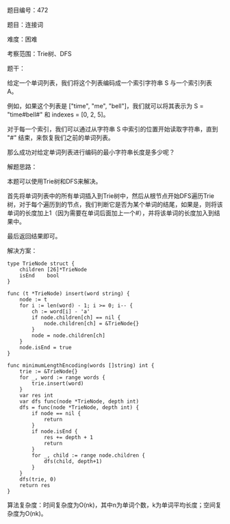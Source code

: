 题目编号：472

题目：连接词

难度：困难

考察范围：Trie树、DFS

题干：

给定一个单词列表，我们将这个列表编码成一个索引字符串 S 与一个索引列表 A。

例如，如果这个列表是 ["time", "me", "bell"]，我们就可以将其表示为 S = "time#bell#" 和 indexes = [0, 2, 5]。

对于每一个索引，我们可以通过从字符串 S 中索引的位置开始读取字符串，直到 "#" 结束，来恢复我们之前的单词列表。

那么成功对给定单词列表进行编码的最小字符串长度是多少呢？

解题思路：

本题可以使用Trie树和DFS来解决。

首先将单词列表中的所有单词插入到Trie树中，然后从根节点开始DFS遍历Trie树，对于每个遍历到的节点，我们判断它是否为某个单词的结尾，如果是，则将该单词的长度加上1（因为需要在单词后面加上一个#），并将该单词的长度加入到结果中。

最后返回结果即可。

解决方案：

```
type TrieNode struct {
    children [26]*TrieNode
    isEnd    bool
}

func (t *TrieNode) insert(word string) {
    node := t
    for i := len(word) - 1; i >= 0; i-- {
        ch := word[i] - 'a'
        if node.children[ch] == nil {
            node.children[ch] = &TrieNode{}
        }
        node = node.children[ch]
    }
    node.isEnd = true
}

func minimumLengthEncoding(words []string) int {
    trie := &TrieNode{}
    for _, word := range words {
        trie.insert(word)
    }
    var res int
    var dfs func(node *TrieNode, depth int)
    dfs = func(node *TrieNode, depth int) {
        if node == nil {
            return
        }
        if node.isEnd {
            res += depth + 1
            return
        }
        for _, child := range node.children {
            dfs(child, depth+1)
        }
    }
    dfs(trie, 0)
    return res
}
```

算法复杂度：时间复杂度为O(nk)，其中n为单词个数，k为单词平均长度；空间复杂度为O(nk)。